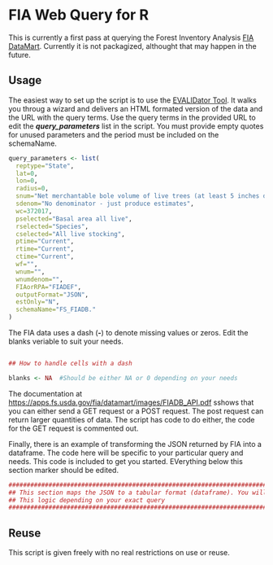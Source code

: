 # FIA Web Query for R

This is currently a first pass at querying the Forest Inventory Analysis [FIA DataMart](https://apps.fs.usda.gov/fia/datamart/datamart.html). Currently  it is not packagized, althought that may happen in the future.

## Usage

The easiest way to set up the script is to use the [EVALIDator Tool](https://apps.fs.usda.gov/Evalidator/evalidator.jsp). It walks you throug a wizard and delivers an HTML formated version of the data and the URL with the query terms. Use the query terms in the provided URL to edit the *__query_parameters__* list in the script. You must provide empty quotes for unused parameters and the period must be included on the schemaName.

```r
query_parameters <- list(
  reptype="State",
  lat=0,
  lon=0,
  radius=0,
  snum="Net merchantable bole volume of live trees (at least 5 inches d.b.h./d.r.c.), in cubic feet, on forest land",
  sdenom="No denominator - just produce estimates",
  wc=372017,
  pselected="Basal area all live",
  rselected="Species",
  cselected="All live stocking",
  ptime="Current",
  rtime="Current",
  ctime="Current",
  wf="",
  wnum="",
  wnumdenom="",
  FIAorRPA="FIADEF",
  outputFormat="JSON",
  estOnly="N",
  schemaName="FS_FIADB."
)
```

The FIA data uses a dash (**-**) to denote missing values or zeros. Edit the blanks veriable to suit your needs.

```r

## How to handle cells with a dash

blanks <- NA  #Should be either NA or 0 depending on your needs
```
The documentation at https://apps.fs.usda.gov/fia/datamart/images/FIADB_API.pdf sshows that you can either send a GET request or a POST request. The post request can return larger quantities of data. The script has code to do either, the code for the GET request is commented out. 

Finally, there is an example of transforming the JSON returned by FIA into a dataframe. The code here will be specific to
your particular query and needs. This code is included to get you started. EVerything below this section marker should be 
edited.

```r
####################################################################################################
## This section maps the JSON to a tabular format (dataframe). You will need to change           ##
## This logic depending on your exact query                                                      ##
###################################################################################################
```

## Reuse
This script is given freely with no real restrictions on use or reuse.
